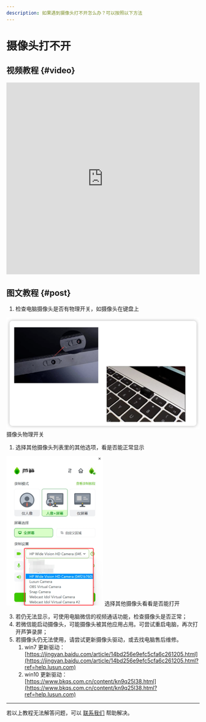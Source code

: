 ```yaml
---
description: 如果遇到摄像头打不开怎么办？可以按照以下方法
---
```


# 摄像头打不开

## 视频教程 {#video}

<iframe src="https://lusun.com/embed/?id=Z1u56PK0Cvs" width="100%" height="500px" scrolling="no" border="0" frameborder="no" framespacing="0" allowfullscreen="true"></iframe>

## 图文教程 {#post}

1. 检查电脑摄像头是否有物理开关，如摄像头在键盘上

<ImgCenter><img src="../../public/.gitbook/assets/shexiangtouwulikaigaun.png" alt=""></ImgCenter>
<ImgDesc>摄像头物理开关</ImgDesc>

1. 选择其他摄像头列表里的其他选项，看是否能正常显示

<ImgCenter><img src="../../public/.gitbook/assets/qitashexiangtou.png" alt="" width="50%"></ImgCenter>
<ImgDesc>选择其他摄像头看看是否能打开</ImgDesc>

3. 若仍无法显示，可使用电脑微信的视频通话功能，检查摄像头是否正常；
4. 若微信能启动摄像头，可能摄像头被其他应用占用。可尝试重启电脑，再次打开芦笋录屏；
5. 若摄像头仍无法使用，请尝试更新摄像头驱动，或去找电脑售后维修。
   1) win7 更新驱动：
   [https://jingyan.baidu.com/article/14bd256e9efc5cfa6c261205.html](https://jingyan.baidu.com/article/14bd256e9efc5cfa6c261205.html?ref=help.lusun.com)
   2) win10 更新驱动：
   [https://www.bkqs.com.cn/content/kn9q25l38.html](https://www.bkqs.com.cn/content/kn9q25l38.html?ref=help.lusun.com)

***

若以上教程无法解答问题，可以 [联系我们](../../contact.md) 帮助解决。
